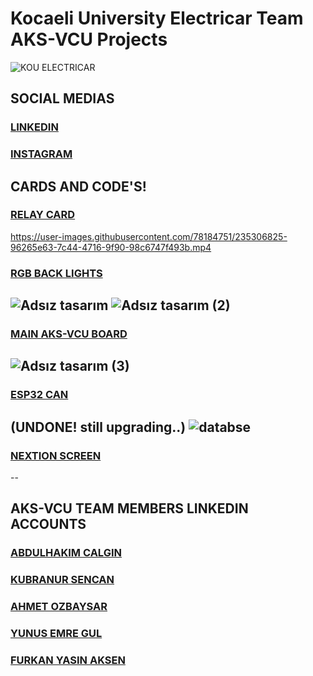 # Kocaeli University Electricar Team AKS-VCU Projects
![KOU ELECTRICAR](https://user-images.githubusercontent.com/78184751/235306075-67fb6e5a-2327-48a5-9b9d-f8825958c326.png)


## SOCIAL MEDIAS

### [**LINKEDIN**](https://www.linkedin.com/company/kouelectricar/mycompany/)
### [**INSTAGRAM**](https://www.instagram.com/kouelectricar/)

##  **CARDS AND CODE'S!**

### [**RELAY CARD**](103/RELAY_CARD_with_can)
https://user-images.githubusercontent.com/78184751/235306825-96265e63-7c44-4716-9f90-98c6747f493b.mp4

### [**RGB BACK LIGHTS**](103/RGB_LED_STOP_LIGHT_with_can)

![Adsız tasarım](https://user-images.githubusercontent.com/78184751/235307620-76aaf579-0581-4769-9131-93f32dcdcfc7.gif)
![Adsız tasarım (2)](https://user-images.githubusercontent.com/78184751/235307964-feee2f45-e433-4a6f-8451-e22bd2bd3b1d.gif)
--
### [**MAIN AKS-VCU BOARD**](407/AKS_VCU)
![Adsız tasarım (3)](https://user-images.githubusercontent.com/78184751/235308127-976690ce-5f91-4c6c-a9cf-5cf490c997e9.gif)
--
### [**ESP32 CAN**](ESP32/esp32_can)
(UNDONE! still upgrading..)
![databse](https://user-images.githubusercontent.com/78184751/235308215-75ff5a87-b916-4cad-963d-0e7ec982aa56.PNG)
--
### [**NEXTION SCREEN**](Nextion)
--
## AKS-VCU TEAM MEMBERS LINKEDIN ACCOUNTS

### [**ABDULHAKIM CALGIN**](https://www.linkedin.com/in/abdulhakim-calgin/)

### [**KUBRANUR SENCAN**](https://www.linkedin.com/in/kübranur-şencan-410a30237/)
### [**AHMET OZBAYSAR**](https://www.linkedin.com/in/ahmetozbysr/)
### [**YUNUS EMRE GUL**](https://www.linkedin.com/in/yunus-emre-gul-00/)
### [**FURKAN YASIN AKSEN**](https://www.linkedin.com/in/furkan-yasin-aksen-1098341b5/)




